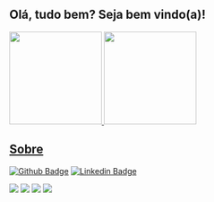 ## Olá, tudo bem? Seja bem vindo(a)!

<div>
  <a href="https://github.com/jothank">
  <img height="165em" src="https://github-readme-stats.vercel.app/api?username=jothank&show_icons=true&theme=dark&include_all_commits=true&count_private=true"/>
  <img height="165em" src="https://github-readme-stats.vercel.app/api/top-langs/?username=jothank&layout=compact&langs_count=16&theme=dark"/>
</div>

## Sobre

[![Github Badge](https://img.shields.io/badge/-Github-000?style=flat-square&logo=Github&logoColor=white&link=https://github.com/jothank)](https://github.com/jothank)
[![Linkedin Badge](https://img.shields.io/badge/-LinkedIn-blue?style=flat-square&logo=Linkedin&logoColor=white&link=https://www.linkedin.com/in/jothank/)](https://www.linkedin.com/in/jothank/)


<div> 
  <a href="https://github.com/jothank" target="_blank"><img src="https://img.shields.io/badge/-Github-000?style=flat-square&logo=Github&logoColor=white" target="_blank"></a>
  <a href="https://instagram.com/jothank" target="_blank"><img src="https://img.shields.io/badge/-Instagram-000?style=flat-square&logo=instagram&logoColor=white" target="_blank"></a>
  <a href="https://www.linkedin.com/in/jothank/" target="_blank"><img src="https://img.shields.io/badge/-LinkedIn-000?style=flat-square&logo=linkedin&logoColor=white" target="_blank"></a> 
  <a href = "mailto:jothank@hotmail.com"><img src="https://img.shields.io/badge/-hotmail-000?style=flat-square&logo=gmail&logoColor=white" target="_blank"></a>
</div>
